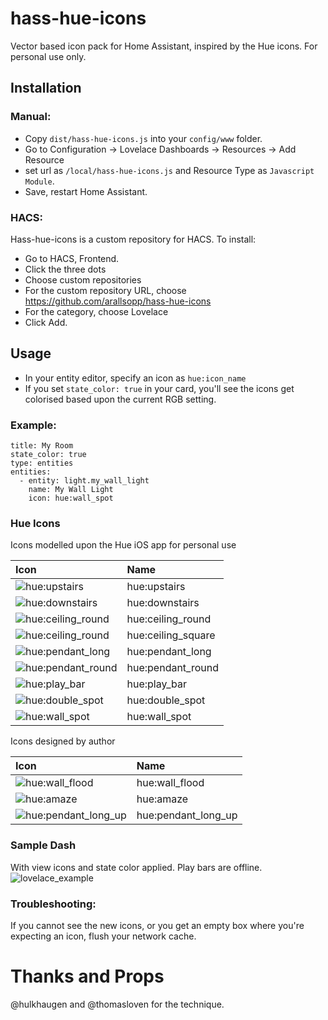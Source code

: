 # hass-hue-icons

Vector based icon pack for Home Assistant, inspired by the Hue icons. For personal use only.

## Installation

### Manual:
- Copy `dist/hass-hue-icons.js` into your `config/www` folder.
- Go to Configuration -> Lovelace Dashboards -> Resources -> Add Resource
- set url as `/local/hass-hue-icons.js` and Resource Type as `Javascript Module`.
- Save, restart Home Assistant.

### HACS:
Hass-hue-icons is a custom repository for HACS. To install:

- Go to HACS, Frontend.
- Click the three dots
- Choose custom repositories
- For the custom repository URL, choose https://github.com/arallsopp/hass-hue-icons
- For the category, choose Lovelace
- Click Add.

## Usage
- In your entity editor, specify an icon as `hue:icon_name` 
- If you set `state_color: true` in your card, you'll see the icons get colorised based upon the current RGB setting.

### Example:

```
title: My Room
state_color: true
type: entities
entities:
  - entity: light.my_wall_light
    name: My Wall Light
    icon: hue:wall_spot
```

### Hue Icons

Icons modelled upon the Hue iOS app for personal use

| Icon | Name 
| :--- | :--- |
| ![hue:upstairs](https://raw.githubusercontent.com/arallsopp/hass-hue-icons/main/docs/upstairs.svg)| hue:upstairs |
| ![hue:downstairs](https://raw.githubusercontent.com/arallsopp/hass-hue-icons/main/docs/downstairs.svg)| hue:downstairs |
| ![hue:ceiling_round](https://raw.githubusercontent.com/arallsopp/hass-hue-icons/main/docs/ceiling_round.svg)| hue:ceiling_round |
| ![hue:ceiling_round](https://raw.githubusercontent.com/arallsopp/hass-hue-icons/main/docs/ceiling_square.svg)| hue:ceiling_square |
| ![hue:pendant_long](https://raw.githubusercontent.com/arallsopp/hass-hue-icons/main/docs/pendant_long.svg)| hue:pendant_long |
| ![hue:pendant_round](https://raw.githubusercontent.com/arallsopp/hass-hue-icons/main/docs/pendant_round.svg)| hue:pendant_round |
| ![hue:play_bar](https://raw.githubusercontent.com/arallsopp/hass-hue-icons/main/docs/play_bar.svg)| hue:play_bar |
| ![hue:double_spot](https://raw.githubusercontent.com/arallsopp/hass-hue-icons/main/docs/double_spot.svg)| hue:double_spot |
| ![hue:wall_spot](https://raw.githubusercontent.com/arallsopp/hass-hue-icons/main/docs/wall_spot.svg)| hue:wall_spot |


Icons designed by author

| Icon | Name 
| :--- | :--- |
| ![hue:wall_flood](https://raw.githubusercontent.com/arallsopp/hass-hue-icons/main/docs/wall_flood.svg)| hue:wall_flood |
| ![hue:amaze](https://raw.githubusercontent.com/arallsopp/hass-hue-icons/main/docs/amaze.svg)| hue:amaze | 
| ![hue:pendant_long_up](https://raw.githubusercontent.com/arallsopp/hass-hue-icons/main/docs/pendant_long_up.svg)| hue:pendant_long_up |


### Sample Dash 
With view icons and state color applied. Play bars are offline.
![lovelace_example](https://raw.githubusercontent.com/arallsopp/hass-hue-icons/main/docs/lovelace_example.png)

### Troubleshooting:
If you cannot see the new icons, or you get an empty box where you're expecting an icon, flush your network cache. 

# Thanks and Props
@hulkhaugen and @thomasloven for the technique.

